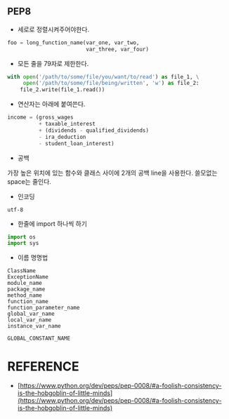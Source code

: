 ## PEP8

- 세로로 정렬시켜주어야한다.

```python
foo = long_function_name(var_one, var_two,
                         var_three, var_four)
```

- 모든 줄을 79자로 제한한다.

```python
with open('/path/to/some/file/you/want/to/read') as file_1, \
     open('/path/to/some/file/being/written', 'w') as file_2:
    file_2.write(file_1.read())
```

- 연산자는 아래에 붙여쓴다.

```python
income = (gross_wages
          + taxable_interest
          + (dividends - qualified_dividends)
          - ira_deduction
          - student_loan_interest)
```

- 공백

가장 높은 위치에 있는 함수와 클래스 사이에 2개의 공백 line을 사용한다.
쓸모없는 space는 줄인다.

- 인코딩

`utf-8`

- 한줄에 import 하나씩 하기

```python
import os
import sys
```

- 이름 명명법
```
ClassName
ExceptionName
module_name
package_name
method_name
function_name
function_parameter_name
global_var_name
local_var_name
instance_var_name

GLOBAL_CONSTANT_NAME
```

# REFERENCE
- [https://www.python.org/dev/peps/pep-0008/#a-foolish-consistency-is-the-hobgoblin-of-little-minds](https://www.python.org/dev/peps/pep-0008/#a-foolish-consistency-is-the-hobgoblin-of-little-minds)
